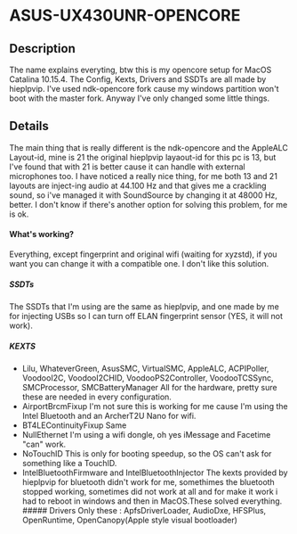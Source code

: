 # ASUS-UX430UNR-OPENCORE

## Description 
The name explains everyting, btw this is my opencore setup for MacOS Catalina 10.15.4.
The Config, Kexts, Drivers and SSDTs are all made by hieplpvip.
I've used ndk-opencore fork cause my windows partition won't boot with the master fork. 
Anyway I've only changed some little things. 

## Details
The main thing that is really different is the ndk-opencore and the AppleALC Layout-id, mine is 21 the original hieplpvip
layaout-id for this pc is 13, but I've found that with 21 is better cause it can handle with external microphones too.
I have noticed a really nice thing, for me both 13 and 21 layouts are inject-ing audio at 44.100 Hz and that gives me a crackling sound, so i've managed it with SoundSource by changing it at 48000 Hz, better. I don't know if there's another option for solving this problem, for me is ok.

#### What's working? 
Everything, except fingerprint and original wifi (waiting for xyzstd), if you want you can change it with a compatible one. I don't like this solution.

##### SSDTs
The SSDTs that I'm using are the same as hieplpvip, and one made by me for injecting USBs so I can turn off ELAN fingerprint sensor (YES, it will not work).
##### KEXTS
* Lilu, WhateverGreen, AsusSMC, VirtualSMC, AppleALC, ACPIPoller, VoodooI2C, VoodooI2CHID, VoodooPS2Controller, VoodooTCSSync, SMCProcessor, SMCBatteryManager
All for the hardware, pretty sure these are needed in every configuration.
* AirportBrcmFixup 
I'm not sure this is working for me cause I'm using the Intel Bluetooth and an ArcherT2U Nano for wifi.
* BT4LEContinuityFixup
Same
* NullEthernet 
I'm using a wifi dongle, oh yes iMessage and Facetime "can" work.
* NoTouchID 
This is only for booting speedup, so the OS can't ask for something like a TouchID.
* IntelBluetoothFirmware and IntelBluetoothInjector 
The kexts provided by hieplpvip for bluetooth didn't work for me, somethimes the bluetooth stopped working, sometimes did not work at all and for make it work i had to reboot in windows and then in MacOS.These solved everything.
##### Drivers
Only these : ApfsDriverLoader, AudioDxe, HFSPlus, OpenRuntime, OpenCanopy(Apple style visual bootloader)


